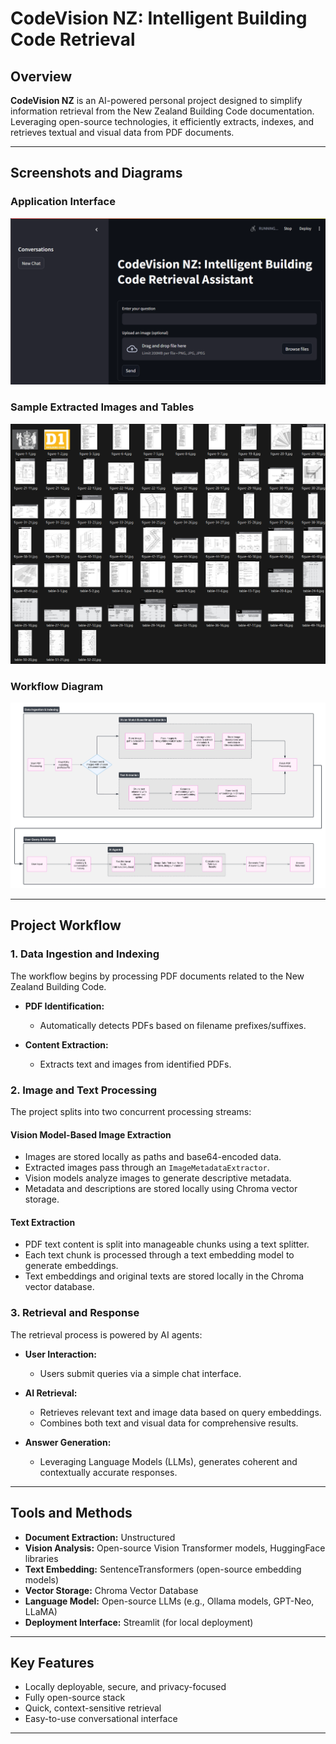 # CodeVision NZ: Intelligent Building Code Retrieval

## Overview

**CodeVision NZ** is an AI-powered personal project designed to simplify information retrieval from the New Zealand Building Code documentation. Leveraging open-source technologies, it efficiently extracts, indexes, and retrieves textual and visual data from PDF documents.

---

## Screenshots and Diagrams

### Application Interface

![CodeVision NZ Application Interface](Local_Deployment_Example.png)

### Sample Extracted Images and Tables

![Sample extracted building code diagrams and tables](Sample_extracted.png)

### Workflow Diagram

![Detailed workflow diagram](Workflow_Diagram.jpeg)

---

## Project Workflow

### 1. Data Ingestion and Indexing

The workflow begins by processing PDF documents related to the New Zealand Building Code.

- **PDF Identification:**
  - Automatically detects PDFs based on filename prefixes/suffixes.

- **Content Extraction:**
  - Extracts text and images from identified PDFs.

### 2. Image and Text Processing

The project splits into two concurrent processing streams:

#### Vision Model-Based Image Extraction

- Images are stored locally as paths and base64-encoded data.
- Extracted images pass through an `ImageMetadataExtractor`.
- Vision models analyze images to generate descriptive metadata.
- Metadata and descriptions are stored locally using Chroma vector storage.

#### Text Extraction

- PDF text content is split into manageable chunks using a text splitter.
- Each text chunk is processed through a text embedding model to generate embeddings.
- Text embeddings and original texts are stored locally in the Chroma vector database.

### 3. Retrieval and Response

The retrieval process is powered by AI agents:

- **User Interaction:**
  - Users submit queries via a simple chat interface.

- **AI Retrieval:**
  - Retrieves relevant text and image data based on query embeddings.
  - Combines both text and visual data for comprehensive results.

- **Answer Generation:**
  - Leveraging Language Models (LLMs), generates coherent and contextually accurate responses.

---

## Tools and Methods

- **Document Extraction:** Unstructured
- **Vision Analysis:** Open-source Vision Transformer models, HuggingFace libraries
- **Text Embedding:** SentenceTransformers (open-source embedding models)
- **Vector Storage:** Chroma Vector Database
- **Language Model:** Open-source LLMs (e.g., Ollama models, GPT-Neo, LLaMA)
- **Deployment Interface:** Streamlit (for local deployment)

---

## Key Features

- Locally deployable, secure, and privacy-focused
- Fully open-source stack
- Quick, context-sensitive retrieval
- Easy-to-use conversational interface

---
